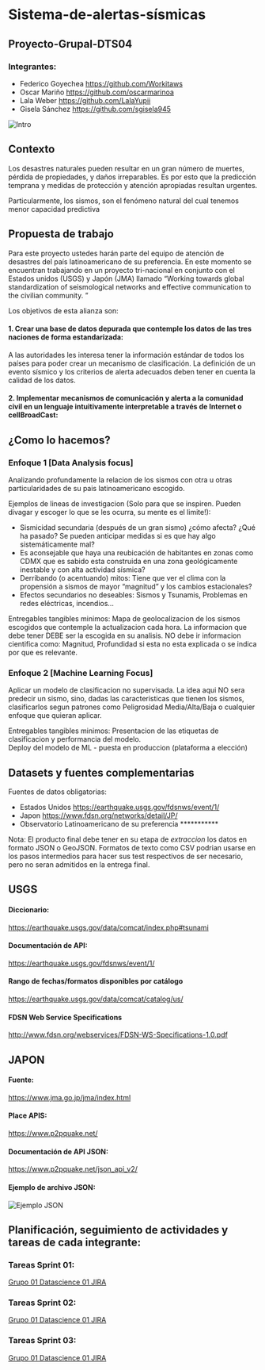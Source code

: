 # Sistema-de-alertas-sísmicas
## Proyecto-Grupal-DTS04
### Integrantes: 
* Federico Goyechea https://github.com/Workitaws
* Oscar Mariño https://github.com/oscarmarinoa
* Lala Weber https://github.com/LalaYupii
* Gisela Sánchez https://github.com/sgisela945


![Intro](https://user-images.githubusercontent.com/104787036/202545063-d46a6706-e880-448d-a1be-906b4e7c3996.jpg)


## **Contexto**

Los desastres naturales pueden resultar en un gran número de muertes, pérdida de propiedades, y daños irreparables. Es por esto que la predicción temprana y medidas de protección y atención apropiadas resultan urgentes.

Particularmente, los sismos, son el fenómeno natural del cual tenemos menor capacidad predictiva 

## **Propuesta de trabajo**

Para este proyecto ustedes harán parte del equipo de atención de desastres del país latinoamericano de su preferencia. En este momento se encuentran trabajando en un proyecto tri-nacional en conjunto con el Estados unidos (USGS) y Japón (JMA) llamado “Working towards global standardization of seismological networks and effective communication to the civilian community. ” 

Los objetivos de esta alianza son:

<h4>1. Crear una  base de datos depurada que contemple los datos de las tres naciones de forma estandarizada:</h4>

A las autoridades les interesa tener la información estándar de todos los países para poder crear un mecanismo de clasificación. La definición de un evento sísmico y los criterios de alerta adecuados deben tener en cuenta la calidad de los datos.


<h4>2. Implementar mecanismos de comunicación y alerta a la comunidad civil en un lenguaje intuitivamente interpretable a través de Internet o cellBroadCast:</h4>


## ¿Como lo hacemos?  

### Enfoque 1 [Data Analysis focus]

Analizando profundamente la relacion de los sismos con otra u otras particularidades de su pais latinoamericano escogido.

Ejemplos de lineas de investigacion (Solo para que se inspiren. Pueden divagar y escoger lo que se les ocurra, su mente es el limite!):

- Sismicidad secundaria (después de un gran sismo) ¿cómo afecta? ¿Qué ha pasado? Se pueden anticipar medidas si es que hay algo sistemáticamente mal?
- Es aconsejable que haya una reubicación de habitantes en zonas como CDMX que es sabido esta construida en una zona geológicamente inestable y con alta actividad sísmica?
- Derribando (o acentuando) mitos: Tiene que ver el clima con la propensión a sismos de mayor “magnitud” y los cambios estacionales?
- Efectos secundarios no deseables: Sismos y Tsunamis, Problemas en redes eléctricas, incendios…


Entregables tangibles minimos:
Mapa de geolocalizacion de los sismos escogidos que contemple la actualizacion cada hora. 
La informacion que debe tener DEBE ser la escogida en su analisis. NO debe ir informacion cientifica como: Magnitud, Profundidad si esta no esta explicada o se indica por que es relevante.


### Enfoque 2 [Machine Learning Focus]

Aplicar un modelo de clasificacion no supervisada. 
La idea aqui NO sera predecir un sismo, sino, dadas las caracteristicas que tienen los sismos, clasificarlos segun patrones como Peligrosidad Media/Alta/Baja
o cualquier enfoque que quieran aplicar. 

Entregables tangibles minimos:
Presentacion de las etiquetas de clasificacion y performancia del modelo.  
Deploy del modelo de ML - puesta en produccion (plataforma a elección)

## **Datasets y fuentes complementarias**

Fuentes de datos obligatorias:
+ Estados Unidos https://earthquake.usgs.gov/fdsnws/event/1/
+ Japon https://www.fdsn.org/networks/detail/JP/
+ Observatorio Latinoamericano de su preferencia ***********

Nota: El producto final debe tener en su etapa de *extraccion* los datos en formato JSON o GeoJSON. Formatos de texto como CSV podrian usarse en los pasos intermedios para hacer sus test respectivos de ser necesario, pero no seran admitidos en la entrega final.

## USGS 
#### Diccionario:
https://earthquake.usgs.gov/data/comcat/index.php#tsunami
#### Documentación de API:
https://earthquake.usgs.gov/fdsnws/event/1/
#### Rango de fechas/formatos disponibles por catálogo
https://earthquake.usgs.gov/data/comcat/catalog/us/
#### FDSN	Web	Service	Specifications
http://www.fdsn.org/webservices/FDSN-WS-Specifications-1.0.pdf

## JAPON
#### Fuente:
https://www.jma.go.jp/jma/index.html
#### Place APIS:
https://www.p2pquake.net/
#### Documentación de API JSON:
https://www.p2pquake.net/json_api_v2/
#### Ejemplo de archivo JSON:
![Ejemplo JSON](https://user-images.githubusercontent.com/104787036/203128755-af6ed777-dfcd-4df5-bc67-ba593bfa9443.JPG)


## **Planificación, seguimiento de actividades y tareas de cada integrante:**
### Tareas Sprint 01:
[Grupo 01 Datascience 01 JIRA](https://grupo01datascience.atlassian.net/jira/software/projects/PGS/boards/1)
### Tareas Sprint 02:
[Grupo 01 Datascience 01 JIRA](https://grupo01datascience.atlassian.net/jira/software/projects/PGS/boards/2)
### Tareas Sprint 03:
[Grupo 01 Datascience 01 JIRA](https://grupo01datascience.atlassian.net/jira/software/projects/PGS/boards/3)

